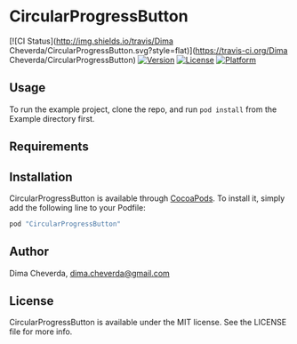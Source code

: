 # CircularProgressButton

[![CI Status](http://img.shields.io/travis/Dima Cheverda/CircularProgressButton.svg?style=flat)](https://travis-ci.org/Dima Cheverda/CircularProgressButton)
[![Version](https://img.shields.io/cocoapods/v/CircularProgressButton.svg?style=flat)](http://cocoapods.org/pods/CircularProgressButton)
[![License](https://img.shields.io/cocoapods/l/CircularProgressButton.svg?style=flat)](http://cocoapods.org/pods/CircularProgressButton)
[![Platform](https://img.shields.io/cocoapods/p/CircularProgressButton.svg?style=flat)](http://cocoapods.org/pods/CircularProgressButton)

## Usage

To run the example project, clone the repo, and run `pod install` from the Example directory first.

## Requirements

## Installation

CircularProgressButton is available through [CocoaPods](http://cocoapods.org). To install
it, simply add the following line to your Podfile:

```ruby
pod "CircularProgressButton"
```

## Author

Dima Cheverda, dima.cheverda@gmail.com

## License

CircularProgressButton is available under the MIT license. See the LICENSE file for more info.
